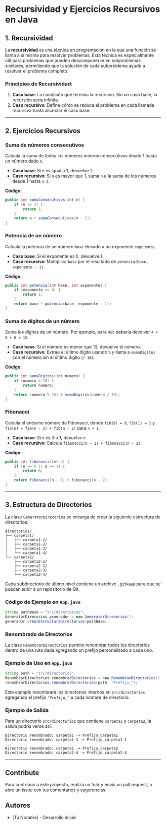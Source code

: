 
# Recursividad y Ejercicios Recursivos en Java

## 1. **Recursividad**
La **recursividad** es una técnica en programación en la que una función se llama a sí misma para resolver problemas. Esta técnica es especialmente útil para problemas que pueden descomponerse en subproblemas similares, permitiendo que la solución de cada subproblema ayude a resolver el problema completo.

### Principios de Recursividad:
1. **Caso base**: La condición que termina la recursión. Sin un caso base, la recursión sería infinita.
2. **Caso recursivo**: Define cómo se reduce el problema en cada llamada recursiva hasta alcanzar el caso base.

---

## 2. **Ejercicios Recursivos**

### Suma de números consecutivos
Calcula la suma de todos los números enteros consecutivos desde 1 hasta un número dado `n`.
- **Caso base**: Si `n` es igual a 1, devuelve 1.
- **Caso recursivo**: Si `n` es mayor que 1, suma `n` a la suma de los números desde 1 hasta `n-1`.

**Código:**
```java
public int sumaConsecutivos(int n) {
    if (n == 1) {
        return 1;
    }
    return n + sumaConsecutivos(n - 1);
}
```

### Potencia de un número
Calcula la potencia de un número `base` elevado a un exponente `exponente`.
- **Caso base**: Si el exponente es 0, devuelve 1.
- **Caso recursivo**: Multiplica `base` por el resultado de `potencia(base, exponente - 1)`.

**Código:**
```java
public int potencia(int base, int exponente) {
    if (exponente == 0) {
        return 1;
    }
    return base * potencia(base, exponente - 1);
}
```

### Suma de dígitos de un número
Suma los dígitos de un número. Por ejemplo, para `456` debería devolver `4 + 5 + 6 = 15`.
- **Caso base**: Si el número es menor que 10, devuelve el número.
- **Caso recursivo**: Extrae el último dígito usando `%` y llama a `sumaDigitos` con el número sin el último dígito (`/ 10`).

**Código:**
```java
public int sumaDigitos(int numero) {
    if (numero < 10) {
        return numero;
    }
    return (numero % 10) + sumaDigitos(numero / 10);
}
```

### Fibonacci
Calcula el enésimo número de Fibonacci, donde `fib(0) = 0`, `fib(1) = 1` y `fib(n) = fib(n - 1) + fib(n - 2)` para `n > 1`.
- **Caso base**: Si `n` es 0 o 1, devuelve `n`.
- **Caso recursivo**: Calcula `fibonacci(n - 1) + fibonacci(n - 2)`.

**Código:**
```java
public int fibonacci(int n) {
    if (n == 0 || n == 1) {
        return n;
    }
    return fibonacci(n - 1) + fibonacci(n - 2);
}
```

---

## 3. **Estructura de Directorios**

La clase `GeneratorDirecorios` se encarga de crear la siguiente estructura de directorios:

```plaintext
directorios/
├── carpeta1/
│   ├── carpeta1-1/
│   ├── carpeta1-2/
│   ├── carpeta1-3/
│   └── carpeta1-4/
└── carpeta2/
    ├── carpeta2-1/
    ├── carpeta2-2/
    ├── carpeta2-3/
    └── carpeta2-4/
```

Cada subdirectorio de último nivel contiene un archivo `.gitkeep` para que se puedan subir a un repositorio de Git.

### Código de Ejemplo en `App.java`
```java
String pathBase = "src/directorios";
GeneratorDirecorios generador = new GeneratorDirecorios();
generador.crearEstructuraDirectorios(pathBase);
```



###  **Renombrado de Directorios**

La clase `RenombrarDirectorios` permite renombrar todos los directorios dentro de una ruta dada agregando un prefijo personalizado a cada uno. 

### Ejemplo de Uso en `App.java`
```java
String path = "src/directorios";
RenombrarDirectorios renombrarDirectorios = new RenombrarDirectorios();
renombrarDirectorios.renombrarDirectorios(path, "Prefijo_");
```

Este ejemplo renombrará los directorios internos en `src/directorios` agregando el prefijo `"Prefijo_"` a cada nombre de directorio.



### **Ejemplo de Salida**

Para un directorio `src/directorios` que contiene `carpeta1` y `carpeta2`, la salida podría verse así:

```plaintext
Directorio renombrado: carpeta1 -> Prefijo_carpeta1
Directorio renombrado: carpeta1-1 -> Prefijo_carpeta1-1
...
Directorio renombrado: carpeta2 -> Prefijo_carpeta2
Directorio renombrado: carpeta2-4 -> Prefijo_carpeta2-4
```

---

## Contribute

Para contribuir a este proyecto, realiza un fork y envía un pull request, o abre un issue con tus comentarios y sugerencias.

## Autores

- [Tu Nombre] - Desarrollo inicial